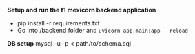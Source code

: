 **Setup and run the f1 mexicorn backend application**
- pip install -r requirements.txt
- Go into /backend folder and `uvicorn app.main:app --reload`

**DB setup**
mysql -u <username> -p < path/to/schema.sql